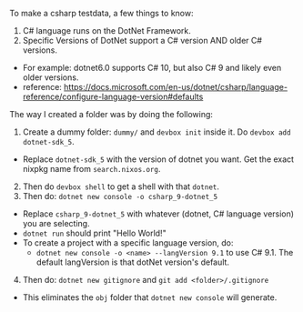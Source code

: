 To make a csharp testdata, a few things to know:
1. C# language runs on the DotNet Framework.
2. Specific Versions of DotNet support a C# version AND older C# versions.
  - For example: dotnet6.0 supports C# 10, but also C# 9 and likely even older versions.
  - reference: https://docs.microsoft.com/en-us/dotnet/csharp/language-reference/configure-language-version#defaults

The way I created a folder was by doing the following:
1. Create a dummy folder: `dummy/` and `devbox init` inside it. Do `devbox add dotnet-sdk_5`.
  - Replace `dotnet-sdk_5` with the version of dotnet you want. Get the exact nixpkg name from `search.nixos.org`.
2. Then do `devbox shell` to get a shell with that `dotnet`.
3. Then do: `dotnet new console -o csharp_9-dotnet_5`
  - Replace `csharp_9-dotnet_5` with whatever (dotnet, C# language version) you are selecting.
  - `dotnet run` should print "Hello World!"
  - To create a project with a specific language version, do:
    - `dotnet new console -o <name> --langVersion 9.1` to use C# 9.1. The default langVersion is that dotNet version's default.
4. Then do: `dotnet new gitignore` and `git add <folder>/.gitignore`
  - This eliminates the `obj` folder that `dotnet new console` will generate.
